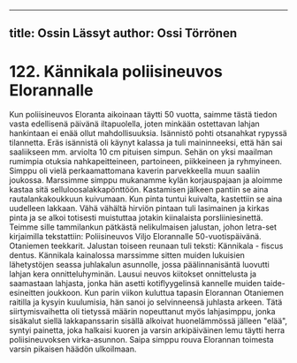 
---
title: Ossin Lässyt
author: Ossi Törrönen
---

    
# 122. Kännikala poliisineuvos Elorannalle

Kun poliisineuvos Eloranta aikoinaan täytti 50 vuotta, saimme tästä tiedon vasta edellisenä päivänä 
iltapuolella, joten minkään ostettavan lahjan hankintaan ei enää ollut mahdollisuuksia. Isännistö pohti 
otsanahkat rypyssä tilannetta. Eräs isännistä oli käynyt kalassa ja tuli maininneeksi, että hän sai 
saaliikseen mm. arviolta 10 cm pituisen simpun. Sehän on yksi maailman rumimpia otuksia 
nahkapeitteineen, partoineen, piikkeineen ja ryhmyineen. Simppu oli vielä perkaamattomana kaverin 
parvekkeella muun saaliin joukossa. Marssimme simppu mukanamme kylän korjauspajaan ja aloimme 
kastaa sitä selluloosalakkapönttöön. Kastamisen jälkeen pantiin se aina rautalankakoukkuun 
kuivumaan. Kun pinta tuntui kuivalta, kastettiin se aina uudelleen lakkaan. Vähä vähältä hirviön 
pintaan tuli lasimainen ja kirkas pinta ja se alkoi totisesti muistuttaa jotakin kiinalaista porsliiniesinettä. 
Teimme sille tammilankun pätkästä nelikulmaisen jalustan, johon letra-set kirjaimilla tekstattiin: 
Poliisineuvos Viljo Elorannalle 50-vuotispäivänä. Otaniemen teekkarit. Jalustan toiseen reunaan tuli 
teksti: Kännikala - fiscus dentus. Kännikala kainalossa marssimme sitten muiden lukuisien lähetystöjen 
seassa juhlakalun asunnolle, jossa päälinnanisäntä luovutti lahjan kera onnitteluhyminän. Lausui 
neuvos kiitokset onnittelusta ja saamastaan lahjasta, jonka hän asetti kotiflyygelinsä kannelle muiden 
taide-esineitten joukkoon. Kun parin viikon kuluttua tapasin Elorannan Otaniemen raitilla ja kysyin 
kuulumisia, hän sanoi jo selvinneensä juhlasta arkeen. Tätä siirtymisvaihetta oli tietyssä määrin 
nopeuttanut myös lahjasimppu, jonka sisäkalut siellä lakkapanssarin sisällä alkoivat huonelämmössä 
jälleen "elää", syntyi painetta, joka halkaisi kuoren ja varsin arkipäiväinen lemu täytti herra 
poliisineuvoksen virka-asunnon. Saipa simppu rouva Elorannan toimesta varsin pikaisen häädön 
ulkoilmaan.

